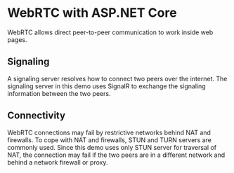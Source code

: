 # WebRTC with ASP.NET Core
WebRTC allows direct peer-to-peer communication to work inside web pages.

## Signaling
A signaling server resolves how to connect two peers over the internet.
The signaling server in this demo uses SignalR to exchange the signaling information between the two peers.

## Connectivity
WebRTC connections may fail by restrictive networks behind NAT and firewalls.
To cope with NAT and firewalls, STUN and TURN servers are commonly used.
Since this demo uses only STUN server for traversal of NAT, the connection may fail if the two peers are in a different network and behind a network firewall or proxy.
